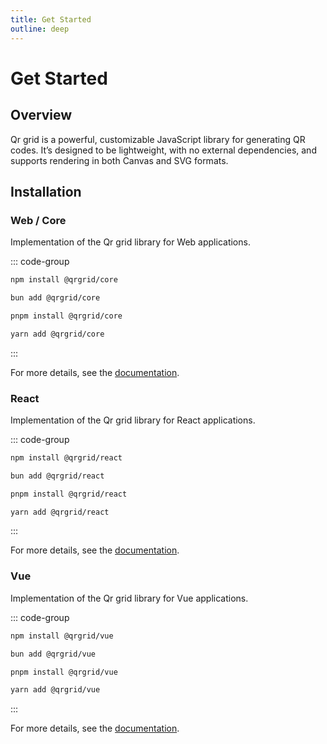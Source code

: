 ```yaml
---
title: Get Started
outline: deep
---
```


# Get Started  

## Overview  

Qr grid is a powerful, customizable JavaScript library for generating QR codes. It’s designed to be lightweight, with no external dependencies, and supports rendering in both Canvas and SVG formats.

## Installation

### Web / Core

Implementation of the Qr grid library for Web applications.

::: code-group

```sh [npm]
npm install @qrgrid/core
```

```sh [bun]
bun add @qrgrid/core
```

```sh [pnpm]
pnpm install @qrgrid/core
```

```sh [yarn]
yarn add @qrgrid/core
```

:::

For more details, see the [documentation](./packages/web).

### React

Implementation of the Qr grid library for React applications.

::: code-group

```sh [npm]
npm install @qrgrid/react
```

```sh [bun]
bun add @qrgrid/react
```

```sh [pnpm]
pnpm install @qrgrid/react
```

```sh [yarn]
yarn add @qrgrid/react
```

:::

For more details, see the [documentation](./packages/react).

### Vue

Implementation of the Qr grid library for Vue applications.

::: code-group

```sh [npm]
npm install @qrgrid/vue
```

```sh [bun]
bun add @qrgrid/vue
```

```sh [pnpm]
pnpm install @qrgrid/vue
```

```sh [yarn]
yarn add @qrgrid/vue
```

:::

For more details, see the [documentation](./packages/vue).
